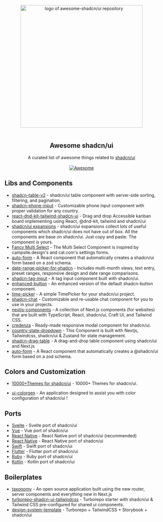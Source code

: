 <p align="center">
  <br>
  <img width="400" src="./assets/logo.svg" alt="logo of awesome-shadcn/ui repository">
  <br>
  <br>
</p>

<h2 align='center'>Awesome shadcn/ui</h2>

<p align='center'>
A curated list of awesome things related to <a href='https://ui.shadcn.com/'>shadcn/ui</a>
<br><br>

<a href='https://github.com/sindresorhus/awesome'>
<img src='https://cdn.rawgit.com/sindresorhus/awesome/d7305f38d29fed78fa85652e3a63e154dd8e8829/media/badge.svg' alt='Awesome'>
</a>
</p>

## Libs and Components
- [shadcn-table-v2](https://github.com/sadmann7/shadcn-table) - shadcn/ui table component with server-side sorting, filtering, and pagination.
- [shadcn-phone-input](https://github.com/omeralpi/shadcn-phone-input) - Customizable phone input component with proper validation for any country.
- [react-dnd-kit-tailwind-shadcn-ui](https://github.com/Georgegriff/react-dnd-kit-tailwind-shadcn-ui) - Drag and drop Accessible kanban board implementing using React, @dnd-kit, tailwind and shadcn/ui
- [shadcn/ui expansions](https://github.com/hsuanyi-chou/shadcn-ui-expansions) - shadcn/ui expansions collect lots of useful components which shadcn/ui does not have out of box. All the components are base on shadcn/ui. Just copy and paste. The component is yours.
- [Fancy Multi Select](https://craft.mxkaske.dev/post/fancy-multi-select) - The Multi Select Component is inspired by campsite.design's and cal.com's settings forms.
- [auto-form](https://github.com/vantezzen/auto-form) - A React component that automatically creates a shadcn/ui form based on a zod schema.
- [date-range-picker-for-shadcn](https://github.com/johnpolacek/date-range-picker-for-shadcn) - Includes multi-month views, text entry, preset ranges, responsive design and date range comparisons.
- [shadcn-tag-input](https://github.com/JaleelB/shadcn-tag-input) - A tag input component built with shadcn/ui.
- [enhanced-button](https://github.com/jakobhoeg/enhanced-button) - An enhanced version of the default shadcn-button component.
- [time-picker](https://github.com/openstatusHQ/time-picker) - A simple TimePicker for your shadcn/ui project.
- [shadcn-chat](https://github.com/jakobhoeg/shadcn-chat) - Customizable and re-usable chat component for you to use in your projects.
- [nextjs-components](https://components.bridger.to/) - A collection of Next.js components (for websites) that are built with TypeScript, React, shadcn/ui, Craft UI, and Tailwind CSS.
- [credenza](https://github.com/redpangilinan/credenza) - Ready-made responsive modal component for shadcn/ui.
- [country-state-dropdown](https://github.com/Jayprecode/country-state-dropdown) - This Component is built with Nextjs, Tailwindcss, shadcn/ui & Zustand for state management.
- [shadcn-drag-table](https://github.com/zenoncao/shadcn-drag-table) - A drag-and-drop table component using shadcn/ui and Next.js
- [auto-form](https://github.com/vantezzen/auto-form) - A React component that automatically creates a @shadcn/ui form based on a zod schema.

## Colors and Customization
- [10000+Themes for shadcn/ui](https://ui.jln.dev/) - 10000+ Themes for shadcn/ui.

- [ui-colorgen](https://ui-colorgen.vercel.app/) - An application designed to assist you with color configuration of shadcn/ui !

## Ports
- [Svelte](https://github.com/huntabyte/shadcn-svelte) - Svelte port of shadcn/ui
- [Vue](https://github.com/radix-vue/shadcn-vue) - Vue port of shadcn/ui
- [React Native](https://github.com/mrzachnugent/react-native-reusables) - React Native port of shadcn/ui (recommended)
- [React Native](https://github.com/Mobilecn-UI/nativecn-ui) - React Native port of shadcn/ui
- [Swift](https://github.com/Mobilecn-UI/swiftcn-ui) - Swift port of shadcn/ui
- [Flutter](https://github.com/nank1ro/shadcn-ui) - Flutter port of shadcn/ui
- [Ruby](https://github.com/aviflombaum/shadcn-rails) - Ruby port of shadcn/ui
- [Kotlin](https://github.com/dead8309/shadcn-kotlin) - Kotlin port of shadcn/ui

## Boilerplates
- [taxonomy](https://github.com/shadcn/taxonomy) - An open source application built using the new router, server components and everything new in Next.js
- [turborepo-shadcn-ui-tailwindcss](https://github.com/henriqpohl/turborepo-shadcn-ui-tailwindcss) - Turborepo starter with shadcn/ui & Tailwind CSS pre-configured for shared ui components.
- [design-system-template](https://github.com/arevalolance/design-system-template) - Turborepo + TailwindCSS + Storybook + shadcn/ui
